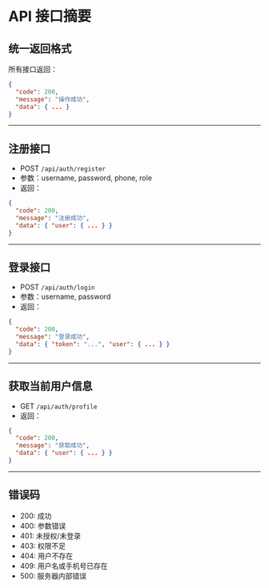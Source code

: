 # API 接口摘要

## 统一返回格式

所有接口返回：
```json
{
  "code": 200,
  "message": "操作成功",
  "data": { ... }
}
```

---

## 注册接口
- POST `/api/auth/register`
- 参数：username, password, phone, role
- 返回：
```json
{
  "code": 200,
  "message": "注册成功",
  "data": { "user": { ... } }
}
```

---

## 登录接口
- POST `/api/auth/login`
- 参数：username, password
- 返回：
```json
{
  "code": 200,
  "message": "登录成功",
  "data": { "token": "...", "user": { ... } }
}
```

---

## 获取当前用户信息
- GET `/api/auth/profile`
- 返回：
```json
{
  "code": 200,
  "message": "获取成功",
  "data": { "user": { ... } }
}
```

---

## 错误码
- 200: 成功
- 400: 参数错误
- 401: 未授权/未登录
- 403: 权限不足
- 404: 用户不存在
- 409: 用户名或手机号已存在
- 500: 服务器内部错误 